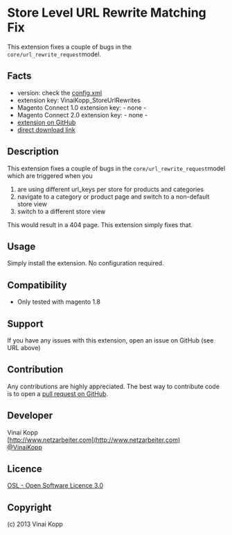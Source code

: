 Store Level URL Rewrite Matching Fix
================
This extension fixes a couple of bugs in the ```core/url_rewrite_request```model.

Facts
-----
- version: check the [config.xml](https://github.com/Vinai/VinaiKopp_StoreUrlRewrites/blob/master/app/code/community/VinaiKopp/StoreUrlRewrites/etc/config.xml)
- extension key: VinaiKopp_StoreUrlRewrites
- Magento Connect 1.0 extension key: - none -
- Magento Connect 2.0 extension key: - none - 
- [extension on GitHub](https://github.com/Vinai/VinaiKopp_StoreUrlRewrites)
- [direct download link](https://github.com/Vinai/VinaiKopp_StoreUrlRewrites/zipball/master)

Description
-----------
This extension fixes a couple of bugs in the ```core/url_rewrite_request```model which are triggered when you

1. are using different url_keys per store  for products and categories
2. navigate to a category or product page and switch to a non-default store view
3. switch to a different store view

This would result in a 404 page. This extension simply fixes that.

Usage
-----
Simply install the extension. No configuration required.

Compatibility
-------------
- Only tested with magento 1.8

Support
-------
If you have any issues with this extension, open an issue on GitHub (see URL above)

Contribution
------------
Any contributions are highly appreciated. The best way to contribute code is to open a
[pull request on GitHub](https://help.github.com/articles/using-pull-requests).

Developer
---------
Vinai Kopp  
[http://www.netzarbeiter.com](http://www.netzarbeiter.com)  
[@VinaiKopp](https://twitter.com/VinaiKopp)

Licence
-------
[OSL - Open Software Licence 3.0](http://opensource.org/licenses/osl-3.0.php)

Copyright
---------
(c) 2013 Vinai Kopp